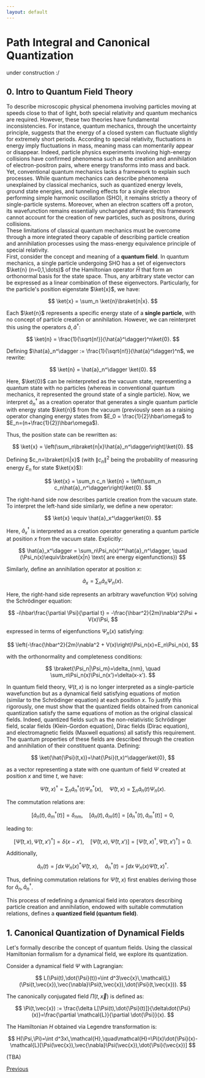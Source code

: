 ```yaml
---
layout: default
---
```


# Path Integral and Canonical Quantization

under construction :/


## 0. Intro to Quantum Field Theory

To describe microscopic physical phenomena involving particles moving at speeds close to that of light, both special relativity and quantum mechanics are required. However, these two theories have fundamental inconsistencies. For instance, quantum mechanics, through the uncertainty principle, suggests that the energy of a closed system can fluctuate slightly for extremely short periods. According to special relativity, fluctuations in energy imply fluctuations in mass, meaning mass can momentarily appear or disappear. Indeed, particle physics experiments involving high-energy collisions have confirmed phenomena such as the creation and annihilation of electron-positron pairs, where energy transforms into mass and back. Yet, conventional quantum mechanics lacks a framework to explain such processes. While quantum mechanics can describe phenomena unexplained by classical mechanics, such as quantized energy levels, ground state energies, and tunneling effects for a single electron performing simple harmonic oscillation (SHO), it remains strictly a theory of single-particle systems. Moreover, when an electron scatters off a proton, its wavefunction remains essentially unchanged afterward; this framework cannot account for the creation of new particles, such as positrons, during collisions.  
These limitations of classical quantum mechanics must be overcome through a more integrated theory capable of describing particle creation and annihilation processes using the mass-energy equivalence principle of special relativity.  
First, consider the concept and meaning of a **quantum field**. In quantum mechanics, a single particle undergoing SHO has a set of eigenvectors $\ket{n} (n=0,1,\dots)$ of the Hamiltonian operator $\hat{H}$ that form an orthonormal basis for the state space. Thus, any arbitrary state vector can be expressed as a linear combination of these eigenvectors. Particularly, for the particle's position eigenstate $\ket{x}$, we have:

$$
\ket{x} = \sum_n \ket{n}\braket{n|x}.
$$

Each $\ket{n}$ represents a specific energy state of a **single particle**, with no concept of particle creation or annihilation. However, we can reinterpret this using the operators $\hat{a}, \hat{a}^\dagger$:

$$
\ket{n} = \frac{1}{\sqrt{n!}}(\hat{a}^\dagger)^n\ket{0}.
$$

Defining $\hat{a}_n^\dagger := \frac{1}{\sqrt{n!}}(\hat{a}^\dagger)^n$, we rewrite:

$$
\ket{n} = \hat{a}_n^\dagger \ket{0}.
$$

Here, $\ket{0}$ can be reinterpreted as the vacuum state, representing a quantum state with no particles (whereas in conventional quantum mechanics, it represented the ground state of a single particle). Now, we interpret $\hat{a}_n^\dagger$ as a creation operator that generates a single quantum particle with energy state $\ket{n}$ from the vacuum (previously seen as a raising operator changing energy states from $E_0 = \frac{1}{2}\hbar\omega$ to $E_n=(n+\frac{1}{2})\hbar\omega$).

Thus, the position state can be rewritten as:

$$
\ket{x} = \left(\sum_n\braket{n|x}\hat{a}_n^\dagger\right)\ket{0}.
$$

Defining $c_n=\braket{n\|x}$ (with $\|c_n\|^2$ being the probability of measuring energy $E_n$ for state $\ket{x}$):

$$
\ket{x} = \sum_n c_n \ket{n} = \left(\sum_n c_n\hat{a}_n^\dagger\right)\ket{0}.
$$

The right-hand side now describes particle creation from the vacuum state. To interpret the left-hand side similarly, we define a new operator:

$$
\ket{x} \equiv \hat{a}_x^\dagger\ket{0}.
$$

Here, $\hat{a}_x^\dagger$ is interpreted as a creation operator generating a quantum particle at position $x$ from the vacuum state. Explicitly:

$$
\hat{a}_x^\dagger = \sum_n\Psi_n(x)^*\hat{a}_n^\dagger, \quad (\Psi_n(x)\equiv\braket{x|n} \text{ are energy eigenfunctions})
$$

Similarly, define an annihilation operator at position $x$:

$$
\hat{a}_x = \sum_n\hat{a}_n\Psi_n(x).
$$

Here, the right-hand side represents an arbitrary wavefunction $\Psi(x)$ solving the Schrödinger equation:

$$
-i\hbar\frac{\partial \Psi}{\partial t} = -\frac{\hbar^2}{2m}\nabla^2\Psi + V(x)\Psi,
$$

expressed in terms of eigenfunctions $\Psi_n(x)$ satisfying:

$$
\left(-\frac{\hbar^2}{2m}\nabla^2 + V(x)\right)\Psi_n(x)=E_n\Psi_n(x),
$$

with the orthonormality and completeness conditions:

$$
\braket{\Psi_n|\Psi_m}=\delta_{nm}, \quad \sum_n\Psi_n(x)\Psi_n(x')=\delta(x-x').
$$

In quantum field theory, $\Psi(t,x)$ is no longer interpreted as a single-particle wavefunction but as a dynamical field satisfying equations of motion (similar to the Schrödinger equation) at each position $x$. To justify this rigorously, one must show that the quantized fields obtained from canonical quantization satisfy the same equations of motion as the original classical fields. Indeed, quantized fields such as the non-relativistic Schrödinger field, scalar fields (Klein-Gordon equation), Dirac fields (Dirac equation), and electromagnetic fields (Maxwell equations) all satisfy this requirement. The quantum properties of these fields are described through the creation and annihilation of their constituent quanta. Defining:

$$
\ket{\hat{\Psi}(t,x)}=\hat{\Psi}(t,x)^\dagger\ket{0},
$$

as a vector representing a state with one quantum of field $\Psi$ created at position $x$ and time $t$, we have:

$$
\hat{\Psi}(t,x)^\dagger=\sum_n\hat{a}_n^\dagger(t)\Psi_n^*(x), \quad \hat{\Psi}(t,x)=\sum_n\hat{a}_n(t)\Psi_n(x).
$$

The commutation relations are:

$$
[\hat{a}_n(t),\hat{a}_m^\dagger(t)]=\delta_{nm}, \quad [\hat{a}_n(t),\hat{a}_m(t)]=[\hat{a}_n^\dagger(t),\hat{a}_m^\dagger(t)]=0,
$$

leading to:

$$
[\hat{\Psi}(t,x),\hat{\Psi}(t,x')^\dagger]=\delta(x-x'), \quad [\hat{\Psi}(t,x),\hat{\Psi}(t,x')]=[\hat{\Psi}(t,x)^\dagger,\hat{\Psi}(t,x')^\dagger]=0.
$$

Additionally,

$$
\hat{a}_n(t)=\int dx\,\Psi_n(x)^*\hat{\Psi}(t,x), \quad \hat{a}_n^\dagger(t)=\int dx\,\Psi_n(x)\hat{\Psi}(t,x)^\dagger.
$$

Thus, defining commutation relations for $\hat{\Psi}(t,x)$ first enables deriving those for $\hat{a}_n,\hat{a}_n^\dagger$.

This process of redefining a dynamical field into operators describing particle creation and annihilation, endowed with suitable commutation relations, defines a **quantized field (quantum field)**.

## 1. Canonical Quantization of Dynamical Fields

Let's formally describe the concept of quantum fields. Using the classical Hamiltonian formalism for a dynamical field, we explore its quantization.

Consider a dynamical field $\Psi$ with Lagrangian:

$$
L(\Psi(t),\dot{\Psi}(t))=\int d^3\vec{x}\,\mathcal{L}(\Psi(t,\vec{x}),\vec{\nabla}\Psi(t,\vec{x}),\dot{\Psi}(t,\vec{x})).
$$

The canonically conjugated field $\Pi(t,\vec{x})$ is defined as:

$$
\Pi(t,\vec{x}) := \frac{\delta L[\Psi(t),\dot{\Psi}(t)]}{\delta\dot{\Psi}(x)}=\frac{\partial \mathcal{L}}{\partial \dot{\Psi}}(x).
$$

The Hamiltonian $H$ obtained via Legendre transformation is:

$$
H(\Psi,\Pi)=\int d^3x\,\mathcal{H},\quad\mathcal{H}=\Pi(x)\dot{\Psi}(x)-\mathcal{L}[\Psi(\vec{x}),\vec{\nabla}\Psi(\vec{x}),\dot{\Psi}(\vec{x})]
$$


(TBA)


<div class="pagination">
  <a href="{{ '/Phys/Q/Q_content.html' | relative_url }}" class="prev-button">Previous</a>
</div>